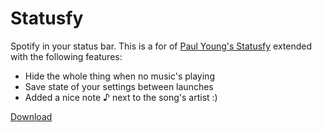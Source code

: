 Statusfy
========

Spotify in your status bar.
This is a for of [Paul Young's Statusfy](https://github.com/paulyoung/Statusfy) extended with the following features:
* Hide the whole thing when no music's playing
* Save state of your settings between launches
* Added a nice note ♪ next to the song's artist :)

[Download](https://github.com/sc0/Statusfy/releases)
